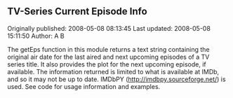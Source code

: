 ## TV-Series Current Episode Info

Originally published: 2008-05-08 08:13:45
Last updated: 2008-05-08 15:11:50
Author: A B

The getEps function in this module returns a text string containing the original air date for the last aired and next upcoming episodes of a TV series title. It also provides the plot for the next upcoming episode, if available. The information returned is limited to what is available at IMDb, and so it may not be up to date. IMDbPY (http://imdbpy.sourceforge.net/) is used. See code for usage information and examples.